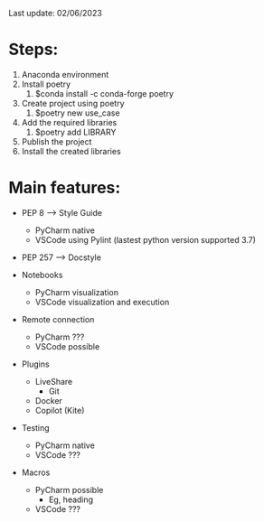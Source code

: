 Last update: 02/06/2023

# Steps:

1. Anaconda environment
2. Install poetry
   1. $conda install -c conda-forge poetry
3. Create project using poetry
   1. $poetry new use_case
4. Add the required libraries
   1. $poetry add LIBRARY
5. Publish the project
6. Install the created libraries


# Main features: 

* PEP 8 --> Style Guide
  * PyCharm native 
  * VSCode using Pylint (lastest python version supported 3.7) 

* PEP 257 –> Docstyle 
* Notebooks 
  * PyCharm visualization 
  * VSCode visualization and execution 
* Remote connection 
  * PyCharm ??? 
  * VSCode possible 
* Plugins 
  * LiveShare 
    * Git 
  * Docker 
  * Copilot (Kite)
* Testing 
  * PyCharm native 
  * VSCode ??? 
* Macros 
  * PyCharm possible
    * Eg, heading 
  * VSCode ??? 